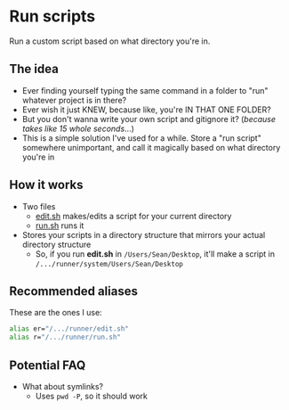 # Run scripts

Run a custom script based on what directory you're in.

The idea
---
- Ever finding yourself typing the same command in a folder to "run" whatever project is in there?
- Ever wish it just KNEW, because like, you're IN THAT ONE FOLDER?
- But you don't wanna write your own script and gitignore it? (*because takes like 15 whole seconds*...)
- This is a simple solution I've used for a while. Store a "run script" somewhere unimportant, and call it magically based on what directory you're in

How it works
----
- Two files
    - [edit.sh](edit.sh) makes/edits a script for your current directory
    - [run.sh](run.sh) runs it
- Stores your scripts in a directory structure that mirrors your actual directory structure
    - So, if you run **edit.sh** in `/Users/Sean/Desktop`, it'll make a script in `/.../runner/system/Users/Sean/Desktop`

Recommended aliases
-----
These are the ones I use:
```bash
alias er="/.../runner/edit.sh"
alias r="/.../runner/run.sh"
```

Potential FAQ
----
- What about symlinks?
    - Uses `pwd -P`, so it should work
